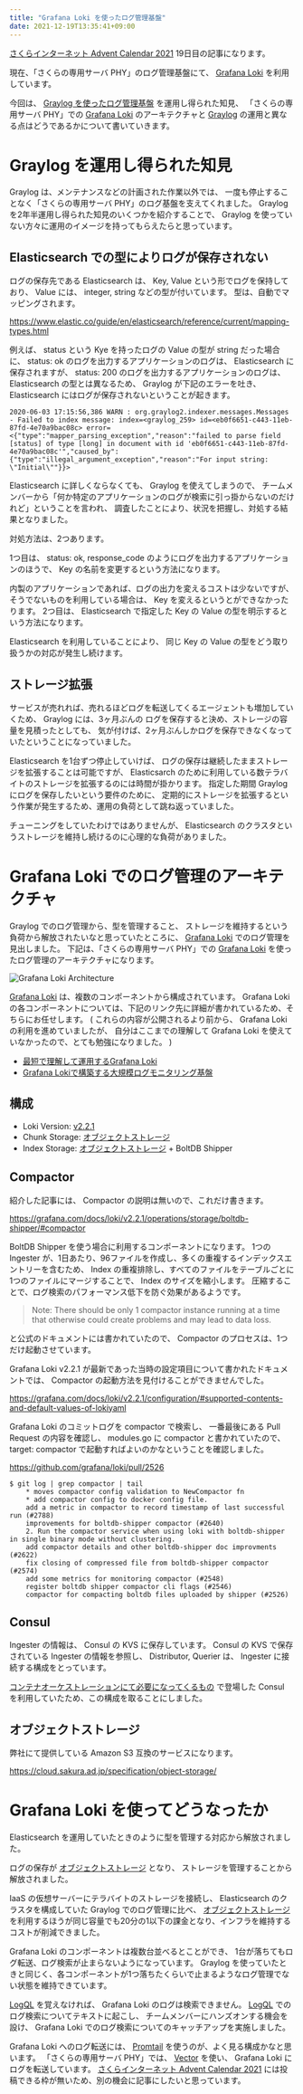 ```yaml
---
title: "Grafana Loki を使ったログ管理基盤"
date: 2021-12-19T13:35:41+09:00
---
```


[さくらインターネット Advent Calendar 2021](https://qiita.com/advent-calendar/2021/sakura) 19日目の記事になります。

現在、「さくらの専用サーバ PHY」のログ管理基盤にて、
[Grafana Loki](https://grafana.com/oss/loki/) を利用しています。

今回は、 [Graylog を使ったログ管理基盤](/posts/log-management-in-graylog) を運用し得られた知見、
「さくらの専用サーバ PHY」での [Grafana Loki](https://grafana.com/oss/loki/) のアーキテクチャと
[Graylog](https://www.graylog.org/) の運用と異なる点はどうであるかについて書いていきます。

# Graylog を運用し得られた知見

Graylog は、メンテナンスなどの計画された作業以外では、
一度も停止することなく「さくらの専用サーバ PHY」のログ基盤を支えてくれました。
Graylog を2年半運用し得られた知見のいくつかを紹介することで、
Graylog を使っていない方々に運用のイメージを持ってもらえたらと思っています。

## Elasticsearch での型によりログが保存されない

ログの保存先である Elasticsearch は、
Key, Value という形でログを保持しており、
Value には、 integer, string などの型が付いています。
型は、自動でマッピングされます。

https://www.elastic.co/guide/en/elasticsearch/reference/current/mapping-types.html

例えば、 status という Kye を持ったログの Value の型が string だった場合に、
status: ok のログを出力するアプリケーションのログは、 Elasticsearch に保存されますが、
status: 200 のログを出力するアプリケーションのログは、 Elasticsearch の型とは異なるため、
Graylog が下記のエラーを吐き、 Elasticsearch にはログが保存されないということが起きます。

```
2020-06-03 17:15:56,386 WARN : org.graylog2.indexer.messages.Messages - Failed to index message: index=<graylog_259> id=<eb0f6651-c443-11eb-87fd-4e70a9bac08c> error=<{"type":"mapper_parsing_exception","reason":"failed to parse field [status] of type [long] in document with id 'eb0f6651-c443-11eb-87fd-4e70a9bac08c'","caused_by":{"type":"illegal_argument_exception","reason":"For input string: \"Initial\""}}>
```

Elasticsearch に詳しくならなくても、 Graylog を使えてしまうので、
チームメンバーから「何か特定のアプリケーションのログが検索に引っ掛からないのだけれど」ということを言われ、
調査したことにより、状況を把握し、対処する結果となりました。

対処方法は、2つあります。

1つ目は、 status: ok, response_code のようにログを出力するアプリケーションのほうで、
Key の名前を変更するという方法になります。

内製のアプリケーションであれば、ログの出力を変えるコストは少ないですが、
そうでないものを利用している場合は、 Key を変えるというとができなかったります。
2つ目は、 Elasticsearch で指定した Key の Value の型を明示するという方法になります。

Elasticsearch を利用していることにより、
同じ Key の Value の型をどう取り扱うかの対応が発生し続けます。

## ストレージ拡張

サービスが売れれば、売れるほどログを転送してくるエージェントも増加していくため、
Graylog には、3ヶ月ぶんの ログを保存すると決め、ストレージの容量を見積ったとしても、
気が付けば、2ヶ月ぶんしかログを保存できなくなっていたということになっていました。

Elasticsearch を1台ずつ停止していけば、
ログの保存は継続したままストレージを拡張することは可能ですが、
Elasticsarch のために利用している数テラバイトのストレージを拡張するのには時間が掛かります。
指定した期間 Graylog にログを保存したいという要件のために、
定期的にストレージを拡張するという作業が発生するため、運用の負荷として跳ね返っていました。

チューニングをしていたわけではありませんが、
Elasticsearch のクラスタというストレージを維持し続けるのに心理的な負荷がありました。

# Grafana Loki でのログ管理のアーキテクチャ

Graylog でのログ管理から、型を管理すること、
ストレージを維持するという負荷から解放されたいなと思っていたところに、
[Grafana Loki](https://grafana.com/oss/loki/) でのログ管理を見出しました。
下記は、「さくらの専用サーバ PHY」での [Grafana Loki](https://grafana.com/oss/loki/) を使ったログ管理のアーキテクチャになります。

![Grafana Loki Architecture](../../imgs/log-management-using-grafana-loki/phy-grafana-loki-architecture.png)

[Grafana Loki](https://grafana.com/oss/loki/) は、複数のコンポーネントから構成されています。
Grafana Loki の各コンポーネントについては、下記のリンク先に詳細が書かれているため、そちらにお任せします。
( これらの内容が公開されるより前から、 Grafana Loki の利用を進めていましたが、
自分はここまでの理解して Grafana Loki を使えていなかったので、とても勉強になりました。 )

* [最短で理解して運用するGrafana Loki](https://zenn.dev/taisho6339/articles/0654040691aaab)
* [Grafana Lokiで構築する大規模ログモニタリング基盤](https://speakerdeck.com/line_developers/grafana-loki-deep-dive)

## 構成

* Loki Version: [v2.2.1](https://grafana.com/docs/loki/v2.2.1)
* Chunk Storage: [オブジェクトストレージ](https://cloud.sakura.ad.jp/specification/object-storage/)
* Index Storage: [オブジェクトストレージ](https://cloud.sakura.ad.jp/specification/object-storage/) + BoltDB Shipper

## Compactor

紹介した記事には、  Compactor の説明は無いので、これだけ書きます。

https://grafana.com/docs/loki/v2.2.1/operations/storage/boltdb-shipper/#compactor

BoltDB Shipper を使う場合に利用するコンポーネントになります。
1つの Ingester が、1日あたり、96ファイルを作成し、多くの重複するインデックスエントリーを含むため、
Index の重複排除し、すべてのファイルをテーブルごとに1つのファイルにマージすることで、 Index のサイズを縮小します。
圧縮することで、ログ検索のパフォーマンス低下を防ぐ効果があるようです。

> Note: There should be only 1 compactor instance running at a time that otherwise could create problems and may lead to data loss.

と公式のドキュメントには書かれていたので、 Compactor のプロセスは、1つだけ起動させています。

Grafana Loki v2.2.1 が最新であった当時の設定項目について書かれたドキュメントでは、
Compactor の起動方法を見付けることができませんでした。

https://grafana.com/docs/loki/v2.2.1/configuration/#supported-contents-and-default-values-of-lokiyaml

Grafana Loki のコミットログを compactor で検索し、
一番最後にある Pull Request の内容を確認し、
modules.go に compactor と書かれていたので、
target: compactor で起動すればよいのかなということを確認しました。

https://github.com/grafana/loki/pull/2526

```
$ git log | grep compactor | tail
    * moves compactor config validation to NewCompactor fn
    * add compactor config to docker config file.
    add a metric in compactor to record timestamp of last successful run (#2788)
    improvements for boltdb-shipper compactor (#2640)
    2. Run the compactor service when using loki with boltdb-shipper in single binary mode without clustering.
    add compactor details and other boltdb-shipper doc improvments (#2622)
    fix closing of compressed file from boltdb-shipper compactor (#2574)
    add some metrics for monitoring compactor (#2548)
    register boltdb shipper compactor cli flags (#2546)
    compactor for compacting boltdb files uploaded by shipper (#2526)
```

## Consul

Ingester の情報は、 Consul の KVS に保存しています。
Consul の KVS で保存されている Ingester の情報を参照し、
Distributor, Querier は、 Ingester に接続する構成をとっています。

[コンテナオーケストレーションにて必要になってくるもの](/posts/technologies-required-for-container-orchestration) で登場した Consul を利用していたため、この構成を取ることにしました。

## オブジェクトストレージ

弊社にて提供している Amazon S3 互換のサービスになります。

https://cloud.sakura.ad.jp/specification/object-storage/

# Grafana Loki を使ってどうなったか

Elasticsearch を運用していたときのように型を管理する対応から解放されました。

ログの保存が [オブジェクトストレージ](https://cloud.sakura.ad.jp/specification/object-storage/) となり、
ストレージを管理することから解放されました。

IaaS の仮想サーバーにテラバイトのストレージを接続し、 Elasticsearch のクラスタを構成していた
Graylog でのログ管理に比べ、 [オブジェクトストレージ](https://cloud.sakura.ad.jp/specification/object-storage/) を利用するほうが同じ容量でも20分の1以下の課金となり、インフラを維持するコストが削減できました。

Grafana Loki のコンポーネントは複数台並べるとことができ、
1台が落ちてもログ転送、ログ検索が止まらないようになっています。
Graylog を使っていたときと同じく、各コンポーネントが1つ落ちたくらいで止まるようなログ管理でない状態を維持できています。

[LogQL](https://grafana.com/docs/loki/latest/logql/) を覚えなければ、 Grafana Loki のログは検索できません。
[LogQL](https://grafana.com/docs/loki/latest/logql/) でのログ検索についてテキストに起こし、
チームメンバーにハンズオンする機会を設け、 Grafana Loki でのログ検索についてのキャッチアップを実施しました。

Grafana Loki へのログ転送には、 [Promtail](https://grafana.com/docs/loki/latest/clients/promtail/) を使うのが、よく見る構成かなと思います。
「さくらの専用サーバ PHY」では、 [Vector](https://vector.dev/) を使い、 Grafana Loki にログを転送しています。
[さくらインターネット Advent Calendar 2021](https://qiita.com/advent-calendar/2021/sakura) には投稿できる枠が無いため、別の機会に記事にしたいと思っています。
